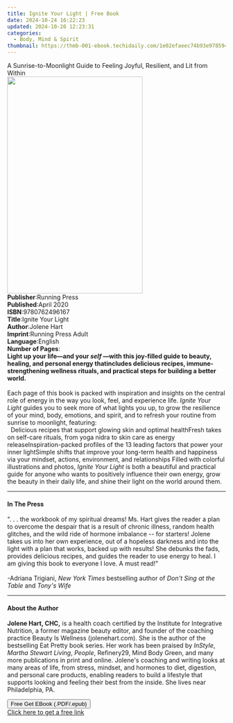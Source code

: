 ```yaml
---
title: Ignite Your Light | Free Book
date: 2024-10-24 16:22:23
updated: 2024-10-26 12:23:31
categories:
  - Body, Mind & Spirit
thumbnail: https://thmb-001-ebook.techidaily.com/1e02efaeec74b93e97859406621fdd2f38e59ce04db47ccf6431d4b7b96f2c57.jpg
---
```

<main id="book-container">
  <div class="flex flex-col">
    <div class="book-brief flex-1 py-6 px-4 sm:p-6 md:py-10 md:px-8">
      <!-- brief-->
      <div class="book-brief-main">
        A Sunrise-to-Moonlight Guide to Feeling Joyful, Resilient, and Lit from
        Within
      </div>
    </div>
    <div
      class="book-meta-info flex-1 grid gap-4 col-start-1 col-end-3 row-start-1 sm:mb-6 sm:grid-cols-4 lg:gap-6 lg:col-start-2 lg:row-end-6 lg:row-span-6 lg:mb-0"
    >
      <div
        class="book-meta-info-left place-content-center mt-4 p-4 text-sm leading-6 col-start-2 col-span-2 dark:text-slate-400"
      >
        <img
          class="w-full h-500 object-cover rounded-lg sm:h-255 sm:col-span-2 lg:col-span-full"
          src="https://img-001-ebook.techidaily.com/3efe8c0ba003a72cb6c28f9498a0549df901b906c7dbf55534e63cc403366647.jpg"
          alt=""
          width="312"
          height="500"
        />
      </div>
      <div
        class="book-meta-info-right mt-2 col-start-1 row-start-2 col-span-3 self-center"
      >
        <!-- meta data  -->
        <div class="flex flex-col px-4 md:px-8">
          <div class="flex-1">
            <strong>Publisher</strong>:<span class="px-2">Running Press</span>
          </div>
          <div class="flex-1">
            <strong>Published</strong>:<span class="px-2">April 2020</span>
          </div>
          <div class="flex-1">
            <strong>ISBN</strong>:<span class="px-2">9780762496167</span>
          </div>
          <div class="flex-1">
            <strong>Title</strong>:<span class="px-2">Ignite Your Light</span>
          </div>
          <div class="flex-1">
            <strong>Author</strong>:<span class="px-2">Jolene Hart</span>
          </div>
          <div class="flex-1">
            <strong>Imprint</strong>:<span class="px-2"
              >Running Press Adult</span
            >
          </div>
          <div class="flex-1">
            <strong>Language</strong>:<span class="px-2">English</span>
          </div>
          <div class="flex-1">
            <strong>Number of Pages</strong>:<span class="px-2"></span>
          </div>
        </div>
      </div>
    </div>
    <div class="book-description flex-1 py-6 px-4 sm:p-6 md:py-10 md:px-8">
      <div class="book-description-main">
        <div accordion-content="" id="description">
          <b
            >Light up your life—and your <i>self —</i>with this joy-filled guide
            to beauty, healing, and personal energy that</b
          ><b
            >includes delicious recipes, immune-strengthening wellness rituals,
            and practical steps for building a better world.</b
          ><br /><br />Each page of this book is packed with inspiration and
          insights on the central role of energy in the way you look, feel, and
          experience life. <i>Ignite Your Light</i> guides you to seek more of
          what lights you up, to grow the resilience of your mind, body,
          emotions, and spirit, and to refresh your routine from sunrise to
          moonlight, featuring:<br />&nbsp; Delicious recipes that support
          glowing skin and optimal healthFresh takes on self-care rituals, from
          yoga nidra to skin care as energy releaseInspiration-packed profiles
          of the 13 leading factors that power your inner lightSimple shifts
          that improve your long-term health and happiness via your mindset,
          actions, environment, and relationships Filled with colorful
          illustrations and photos, <i>Ignite Your Light</i> is both a beautiful
          and practical guide for anyone who wants to positively influence their
          own energy, grow the beauty in their daily life, and shine their light
          on the world around them.
        </div>
        <div class="accordion-fader"></div>
      </div>
    </div>
    <div class="book-excerpts flex-1 py-6 px-4 sm:p-6 md:py-10 md:px-8">
      <!-- excerpts-->
      <div class="book-excerpts-main">
        <hr />
        <h4 class="placeholder placeholder-heading">
          <span>In The Press</span>
        </h4>
        <p>
          ". . . the workbook of my spiritual dreams! Ms. Hart gives the reader
          a plan to overcome the despair that is a result of chronic illness,
          random health glitches, and the wild ride of hormone imbalance -- for
          starters! Jolene takes us into her own experience, out of a hopeless
          darkness and into the light with a plan that works, backed up with
          results! She debunks the fads, provides delicious recipes, and guides
          the reader to use energy to heal. I am giving this book to everyone I
          love. A must read!"<br /><br />
          -Adriana Trigiani, <i>New York Times</i> bestselling author of
          <i>Don't Sing at the Table</i> and <i>Tony's Wife</i>
        </p>
      </div>
    </div>
    <div class="book-about-author flex-1 py-6 px-4 sm:p-6 md:py-10 md:px-8">
      <!-- about author-->
      <div class="book-main-author-main">
        <hr />
        <h4 class="placeholder placeholder-heading">
          <span>About the Author</span>
        </h4>
        <p>
          <b>Jolene Hart, CHC,</b> is a health coach certified by the Institute
          for Integrative Nutrition, a former magazine beauty editor, and
          founder of the coaching practice Beauty Is Wellness (jolenehart.com).
          She is the author of the bestselling Eat Pretty book series. Her work
          has been praised by <i>InStyle</i>, <i>Martha Stewart Living</i>,
          <i>People</i>, Refinery29, Mind Body Green, and many more publications
          in print and online. Jolene's coaching and writing looks at many areas
          of life, from stress, mindset, and hormones to diet, digestion, and
          personal care products, enabling readers to build a lifestyle that
          supports looking and feeling their best from the inside. She lives
          near Philadelphia, PA.
        </p>
      </div>
    </div>
    <div class="book-free-get flex-1 py-6 px-4 sm:p-6 md:py-10 md:px-8">
      <button
        id="btn-free-get"
        class="bg-blue-500 hover:bg-blue-700 text-white font-bold py-2 px-4 rounded"
      >
        Free Get EBook (.PDF/.epub)
      </button>
      <div id="countdown-display" class="px-2 text-lg mt-2"></div>
      <a
        id="free-link"
        class="hidden bg-blue-500 hover:bg-blue-700 text-white font-bold py-2 px-4 rounded"
        href="https://www.ebooks.com/en-us/book/209753707/ignite-your-light/jolene-hart/"
        target="_blank"
        >Click here to get a free link</a
      >
    </div>
    <script>
      let countdownTime = 0;
      let countdownInterval = null;
      document
        .getElementById('btn-free-get')
        .addEventListener('click', startCountdown);
      function startCountdown() {
        countdownTime = new Date().getTime() + 60000 * 3;
        countdownInterval = setInterval(updateCountdown, 1000);
        document.getElementById('btn-free-get').disabled = true;
        document
          .getElementById('btn-free-get')
          .classList.add('bg-gray-500', 'cursor-not-allowed');
      }
      function updateCountdown() {
        let currentTime = new Date().getTime();
        let timeLeft = countdownTime - currentTime;
        let secondsLeft = Math.floor(timeLeft / 1000);
        document.getElementById('countdown-display').innerHTML =
          `Remaining time: ${secondsLeft} seconds.`;
        if (secondsLeft <= 0) {
          clearInterval(countdownInterval);
          document.getElementById('btn-free-get').classList.add('hidden');
          document.getElementById('free-link').classList.remove('hidden');
          document.getElementById('countdown-display').innerHTML = '';
        }
      }
    </script>
  </div>
</main>
